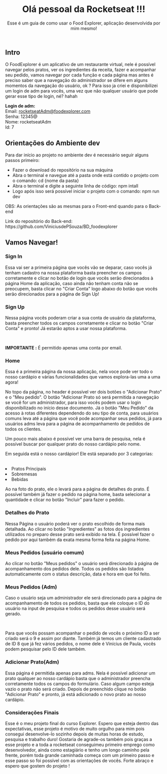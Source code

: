 <header>
  <h1> Olá pessoal da Rocketseat !!! </h1> 
  <span>Esse é um guia de como usar o Food Explorer, aplicação desenvolvida por mim mesmo!</span>
</header>  
<section>
  <h2>Intro</h2>
  <p> O FoodExplorer é um aplicativo de um restaurante virtual, nele é possível navegar pelos pratos, ver os ingredientes da receita, fazer e acompanhar seu pedido,
  vamos navegar por cada função e cada página mas antes é preciso saber que a navegação do administrador se difere em alguns momentos da navegação do usuário, ok ?
  Para isso ja criei e disponibilizei um login de adm para vocês, uma vez que não qualquer usuário que pode gerar esse tipo de login, né? hahah</p> 
  
  <strong>Login de adm:</strong> </br>
  <span>Email: rocketseatAdm@foodexplorer.com </span> </br>
  <span>Senha: 12345@ </span> </br>
  <span>Nome: rocketseatAdm </span> </br>
  <span>Id: 7 </span>
</section> 

<section>
  <h2>Orientações do Ambiente dev</h2>
  <p> Para dar início ao projeto no ambiente dev é necessário seguir alguns passos primeiro:</p> 
  <ul>
    <li>Fazer o download do repositório na sua máquina</li>
    <li>Abra o terminal e navegue até a pasta onde está contido o projeto com o comando: cd {nome da pasta}</li>
    <li>Abra o terminal e digite a seguinte linha de código: npm intall</li>
    <li>Logo após isso será possível iniciar o projeto com o comando: npm run dev</li>
  </ul>
  <p>OBS: As orientações são as mesmas para o Front-end quando para o Back-end</p>
  <p> Link do repositório do Back-end: https://github.com/ViniciusdePSouza/BD_foodexplorer </p>
</section>

<section>
  <h2>Vamos Navegar!</h2>
  <section>
    <h3>Sign In</h3>
    <p>Essa vai ser a primeira página que vocês vão se deparar, caso vocês já tenham cadastro na nossa plataforma basta preencher os campos corretamente e clicar 
    no botão de login que vocês serão direcionados à página Home da aplicação, caso ainda não tenham conta não se preocupem, basta clicar no "Criar Conta" logo
    abaixo do botão que vocês serão direcionados para a página de Sign Up!</p>
  </section>
  <section>
    <h3>Sign Up</h3>
    <p>Nessa página vocês poderam criar a sua conta de usuário da plataforma, basta preencher todos os campos corretamente e clicar no botão "Criar Conta" e pronto!
    Já estarão aptos a usar nossa plataforma.</p> </br>
    <p> <strong>IMPORTANTE :</strong> É permitido apenas uma conta por email.</p>
  </section>
  <section>
    <h3>Home</h3>
    <p>Essa é a primeira página da nossa aplicação, nela voce pode ver todo o nosso cardápio e várias funcionalidades que vamos explora-las uma a uma agora!</p> 
    <p>No topo da página, no header é possível ver dois botões o "Adicionar Prato" e  o "Meu pedido". O botão "Adicionar Prato só será permitida a navegação se você 
    for um administrador, para isso vocês podem usar o login disponibilizado no início desse documento. Já o botão "Meu Pedido" da acesso à rotas diferentes dependendo
    do seu tipo de conta, para usuários comuns leva até a página que você pode acompanhar seus pedidos, já para usuários adms leva para a página de acompanhamento de 
    pedidos de todos os clientes.</p> 
    <p>Um pouco mais abaixo é possível ver uma barra de pesquisa, nela é possível buscar por qualquer prato do nosso cardápio pelo nome.</p>
    <p>Em seguida está o nosso cardápior! Ele está separado por 3 categorias:</p> </br>
    <li>Pratos Principais</li>
    <li>Sobremesas</li>
    <li>Bebidas</li>
    <p>Ao na foto do prato, ele o levará para a página de detalhes do prato. É possível também já fazer o pedido na página home, basta selecionar a quantidade e clicar
    no botão "Incluir" para fazer o pedido.</p>
  </section>
  <section>
    <h3>Detalhes do Prato</h3>
    <p>Nessa Página o usuário poderá ver o prato escolhido de forma mais detalhada. Ao clicar no botão "Ingredientes" as fotos dos ingredientes utilizados no preparo
    desse prato será exibido na tela. É possível fazer o pedido por aqui também da exata mesma forma feita na página Home.</p>
  </section>
  <section>
    <h3>Meus Pedidos (usuário comum)</h3>
    <p>Ao clicar no botão "Meus pedidos" o usuário será direcionado à página de acompanhamento dos pedidos dele. Todos os pedidos são listados automaticamente com o 
    status descrição, data e hora em que foi feito.</p>
  </section>
  <section>
    <h3>Meus Pedidos (Adm)</h3>
    <p>Caso o usuário seja um administrador ele será direcionado para a página de acompanhamento de todos os pedidos, basta que ele coloque o ID do usuário na input
    de pesquisa e todos os pedidos desse usuário será gerado.</p> </br>
    <p>Para que vocês possam acompanhar o pedido de vocês o próximo ID a ser criado será o 9 e assim por diante. Também já temos um cliente cadastrado de ID 8 que já fez
    vários pedidos, o nome dele é Vinícius de Paula, vocês podem pesquisar pelo ID dele também.</p
  </section>
  <section>
      <h3>Adicionar Prato(Adm)</h3>
      <p>Essa página é permitida apenas para adms. Nela é possível adicionar um prato qualquer ao nosso cardápio basta que o administrador preencha corretamente todos 
      os campos do formulário. Caso algum campo esteja vazio o prato não será criado. Depois de preenchido clique no botão "Adicionar Prato" e pronto, já está adicionado
      o novo prato ao nosso cardápio.</p>
    </section>
</section>
<section>
  <h1>Considerações Finais</h1>
  <p>Esse é o meu projeto final do curso Explorer. Espero que esteja dentro das expectativas, esse projeto é motivo de muito orgulho para mim pois consegui desenvolve-lo sozinho depois de muitas horas de estudo, pesquisa e trabalho duro! Gostaria de agrade-os também pois graças a esse projeto e a toda a rocketseat conseguimeu primeiro emprego como desenvolvedor, ainda como estagiário e tenho um longo caminho pela frente, porém toda grande caminhada começa com um primeiro passo e esse passo so foi possível com as orientações de vocês. Forte abraço e espero que gostem do projeto ! </p>
</section>
  
